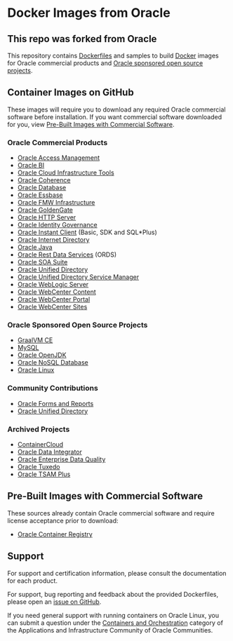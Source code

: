 # Docker Images from Oracle

## This repo was forked from Oracle

This repository contains [Dockerfiles](https://docs.docker.com/engine/reference/builder/)
and samples to build [Docker](https://www.docker.com/what-docker) images for
Oracle commercial products and [Oracle sponsored open source projects](https://opensource.oracle.com).

## Container Images on GitHub

These images will require you to download any required Oracle commercial
software before installation. If you want commercial software downloaded for you,
 view [Pre-Built Images with Commercial Software](#pre-built-images-with-commercial-software).

### Oracle Commercial Products

- [Oracle Access Management](/OracleAccessManagement)
- [Oracle BI](/OracleBI)
- [Oracle Cloud Infrastructure Tools](/OracleCloudInfrastructure)
- [Oracle Coherence](/OracleCoherence)
- [Oracle Database](/OracleDatabase)
- [Oracle Essbase](/OracleEssbase)
- [Oracle FMW Infrastructure](/OracleFMWInfrastructure)
- [Oracle GoldenGate](/OracleGoldenGate)
- [Oracle HTTP Server](/OracleHTTPServer)
- [Oracle Identity Governance](/OracleIdentityGovernance)
- [Oracle Instant Client](/OracleInstantClient) (Basic, SDK and SQL*Plus)
- [Oracle Internet Directory](/OracleInternetDirectory)
- [Oracle Java](/OracleJava)
- [Oracle Rest Data Services](OracleRestDataServices) (ORDS)
- [Oracle SOA Suite](/OracleSOASuite)
- [Oracle Unified Directory](/OracleUnifiedDirectory)
- [Oracle Unified Directory Service Manager](/OracleUnifiedDirectorySM)
- [Oracle WebLogic Server](/OracleWebLogic)
- [Oracle WebCenter Content](/OracleWebCenterContent)
- [Oracle WebCenter Portal](/OracleWebCenterPortal)
- [Oracle WebCenter Sites](/OracleWebCenterSites)

### Oracle Sponsored Open Source Projects

- [GraalVM CE](https://github.com/graalvm/container/tree/master/community)
- [MySQL](https://github.com/mysql/mysql-docker)
- [Oracle OpenJDK](/OracleOpenJDK)
- [Oracle NoSQL Database](/NoSQL)
- [Oracle Linux](https://github.com/oracle/container-images)

### Community Contributions

- [Oracle Forms and Reports](https://github.com/oracle/docker-images/issues/212)
- [Oracle Unified Directory](Contrib/OracleUnifiedDirectory/)

### Archived Projects

- [ContainerCloud](/Archive/ContainerCloud)
- [Oracle Data Integrator](/Archive/OracleDataIntegrator)
- [Oracle Enterprise Data Quality](/Archive/OracleEDQ)
- [Oracle Tuxedo](/Archive/OracleTuxedo)
- [Oracle TSAM Plus](/Archive/OracleTuxedo/tsam)

## Pre-Built Images with Commercial Software

These sources already contain Oracle commercial software and require license
acceptance prior to download:

- [Oracle Container Registry](https://container-registry.oracle.com)

## Support

For support and certification information, please consult the documentation
for each product.

For support, bug reporting and feedback about the provided Dockerfiles, please
open an [issue on GitHub](https://github.com/oracle/docker-images/issues).

If you need general support with running containers on Oracle Linux, you can submit
a question under the [Containers and Orchestration](https://community.oracle.com/tech/apps-infra/categories/containers-and-orchestration)
category of the Applications and Infrastructure Community of Oracle Communities.
